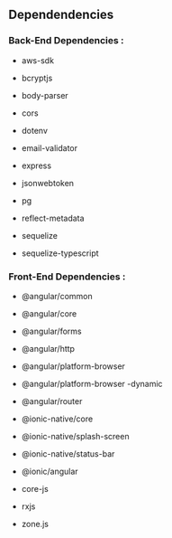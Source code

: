 ## Dependendencies

### Back-End Dependencies :

- aws-sdk
- bcryptjs

- body-parser

- cors

- dotenv

- email-validator
- express

- jsonwebtoken

- pg

- reflect-metadata

- sequelize

- sequelize-typescript

### Front-End Dependencies :

- @angular/common

- @angular/core

- @angular/forms

- @angular/http

- @angular/platform-browser

- @angular/platform-browser
-dynamic

- @angular/router

- @ionic-native/core

- @ionic-native/splash-screen

- @ionic-native/status-bar

- @ionic/angular

- core-js

- rxjs

- zone.js